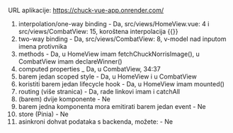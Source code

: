 URL aplikacije:
https://chuck-vue-app.onrender.com/


1. interpolation/one-way binding - Da, src/views/HomeView.vue: 4 i src/views/CombatView: 15, koroštena interpolacija {{}}
2. two-way binding - Da, src/views/CombatView: 8, v-model nad inputom imena protivnika
3. methods - Da, u HomeView imam fetchChuckNorrisImage(), u CombatView imam declareWinner()
4. computed properties _ Da, u CombatView, 34:37
5. barem jedan scoped style - Da, u HomeView i u CombatView
6. koristiti barem jedan lifecycle hook - Da, u HomeView imam mounted()
7. routing (više stranica) - Da, rade linkovi imam i catchAll
8. (barem) dvije komponente - Ne
9. barem jedna komponenta mora emitirati barem jedan event - Ne
10. store (Pinia) - Ne
11. asinkroni dohvat podataka s backenda, možete: - Ne